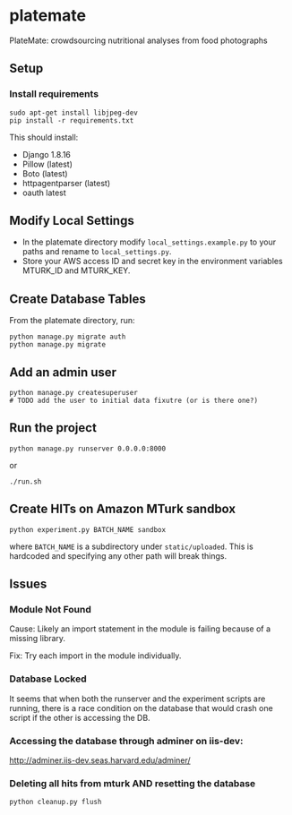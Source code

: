 # platemate

PlateMate: crowdsourcing nutritional analyses from food photographs

## Setup

### Install requirements

```ShellSession
sudo apt-get install libjpeg-dev
pip install -r requirements.txt
```

This should install:

* Django 1.8.16
* Pillow (latest)
* Boto (latest)
* httpagentparser (latest)
* oauth latest

## Modify Local Settings

* In the platemate directory modify `local_settings.example.py` to your paths
  and rename to `local_settings.py`.
* Store your AWS access ID and secret key in the environment variables MTURK_ID
  and MTURK_KEY.

## Create Database Tables

From the platemate directory, run:

```ShellSession
python manage.py migrate auth
python manage.py migrate
```

## Add an admin user

```ShellSession
python manage.py createsuperuser
# TODO add the user to initial data fixutre (or is there one?)
```

## Run the project

```ShellSession
python manage.py runserver 0.0.0.0:8000
```

or

```ShellSession
./run.sh
```

## Create HITs on Amazon MTurk sandbox

```ShellSession
python experiment.py BATCH_NAME sandbox
```

where `BATCH_NAME` is a subdirectory under `static/uploaded`. This is
hardcoded and specifying any other path will break things.

## Issues

### Module Not Found

Cause: Likely an import statement in the module is failing because of a
missing library.

Fix: Try each import in the module individually.

### Database Locked

It seems that when both the runserver and the experiment scripts are running,
there is a race condition on the database that would crash one script if the
other is accessing the DB.

### Accessing the database through adminer on iis-dev:

http://adminer.iis-dev.seas.harvard.edu/adminer/

### Deleting all hits from mturk AND resetting the database

```ShellSession
python cleanup.py flush
```
